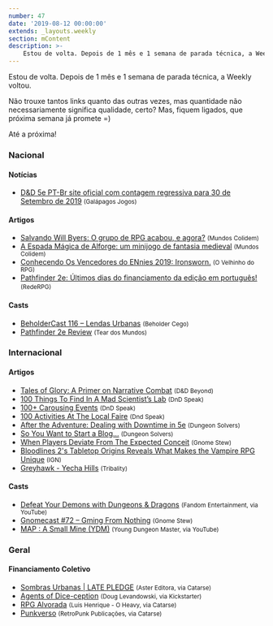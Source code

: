 ```yaml
---
number: 47
date: '2019-08-12 00:00:00'
extends: _layouts.weekly
section: mContent
description: >-
    Estou de volta. Depois de 1 mês e 1 semana de parada técnica, a Weekly voltou. Não trouxe tantos links quanto das outras vezes, mas quantidade não necessariamente significa qualidade, certo? Mas, fiquem ligados, que próxima semana já promete =)
---
```


Estou de volta. Depois de 1 mês e 1 semana de parada técnica, a Weekly voltou.

Não trouxe tantos links quanto das outras vezes, mas quantidade não necessariamente significa qualidade, certo? Mas, fiquem ligados, que próxima semana já promete =)

Até a próxima!

### Nacional

#### Notícias

- [D&amp;D 5e PT-Br site oficial com contagem regressiva para 30 de Setembro de 2019] <small>(Galápagos Jogos)</small>

#### Artigos

- [Salvando Will Byers: O grupo de RPG acabou, e agora?] <small>(Mundos Colidem)</small>
- [A Espada Mágica de Alforge: um minijogo de fantasia medieval] <small>(Mundos Colidem)</small>
- [Conhecendo Os Vencedores do ENnies 2019: Ironsworn.] <small>(O Velhinho do RPG)</small>
- [Pathfinder 2e: Últimos dias do financiamento da edição em português!] <small>(RedeRPG)</small>

#### Casts

- [BeholderCast 116 – Lendas Urbanas] <small>(Beholder Cego)</small>
- [Pathfinder 2e Review] <small>(Tear dos Mundos)</small>

### Internacional

#### Artigos

- [Tales of Glory: A Primer on Narrative Combat] <small>(D&amp;D Beyond)</small>
- [100 Things To Find In A Mad Scientist’s Lab] <small>(DnD Speak)</small>
- [100+ Carousing Events] <small>(DnD Speak)</small>
- [100 Activities At The Local Faire] <small>(Dnd Speak)</small>
- [After the Adventure: Dealing with Downtime in 5e] <small>(Dungeon Solvers)</small>
- [So You Want to Start a Blog…] <small>(Dungeon Solvers)</small>
- [When Players Deviate From The Expected Conceit] <small>(Gnome Stew)</small>
- [Bloodlines 2&#039;s Tabletop Origins Reveals What Makes the Vampire RPG Unique] <small>(IGN)</small>
- [Greyhawk - Yecha Hills] <small>(Tribality)</small>

#### Casts

- [Defeat Your Demons with Dungeons &amp; Dragons] <small>(Fandom Entertainment, via YouTube)</small>
- [Gnomecast #72 – Gming From Nothing] <small>(Gnome Stew)</small>
- [MAP : A Small Mine (YDM)] <small>(Young Dungeon Master, via YouTube)</small>

### Geral

#### Financiamento Coletivo

- [Sombras Urbanas | LATE PLEDGE] <small>(Aster Editora, via Catarse)</small>
- [Agents of Dice-ception] <small>(Doug Levandowski, via Kickstarter)</small>
- [RPG Alvorada] <small>(Luis Henrique - O Heavy, via Catarse)</small>
- [Punkverso] <small>(RetroPunk Publicações, via Catarse)</small>


[After the Adventure: Dealing with Downtime in 5e]: https://www.dungeonsolvers.com/2019/08/06/after-the-adventure-dealing-with-downtime-in-5e/
[When Players Deviate From The Expected Conceit]: https://gnomestew.com/when-players-deviate-from-the-expected-conceit/
[Greyhawk - Yecha Hills]: https://www.tribality.com/2019/08/07/greyhawk-yecha-hills/
[100 Activities At The Local Faire]: http://dndspeak.com/2019/08/100-activities-at-the-local-faire/
[Gnomecast #72 – Gming From Nothing]: https://gnomestew.com/gnomecast-72-gming-from-nothing/
[100+ Carousing Events]: http://dndspeak.com/2019/08/100-carousing-events/
[So You Want to Start a Blog…]: https://www.dungeonsolvers.com/2019/08/09/so-you-want-to-start-a-blog/
[100 Things To Find In A Mad Scientist’s Lab]: http://dndspeak.com/2019/08/100-things-to-find-in-a-mad-scientists-lab/
[Salvando Will Byers: O grupo de RPG acabou, e agora?]: https://www.mundoscolidem.com.br/salvando-will-bayers/
[Bloodlines 2&#039;s Tabletop Origins Reveals What Makes the Vampire RPG Unique]: https://www.ign.com/articles/2019/08/09/bloodlines-2-vampire-masquerade-tabletop-rules
[Punkverso]: https://www.catarse.me/punkverso
[MAP : A Small Mine (YDM)]: https://www.youtube.com/watch?v=nRxy3rUYrXU
[Agents of Dice-ception]: https://www.kickstarter.com/projects/1610277086/agents-of-dice-ception
[Tales of Glory: A Primer on Narrative Combat]: https://www.dndbeyond.com/posts/522-tales-of-glory-a-primer-on-narrative-combat
[Sombras Urbanas | LATE PLEDGE]: https://www.catarse.me/sombrasurbanas_pre
[BeholderCast 116 – Lendas Urbanas]: http://podcast.beholdercego.com/beholdercast-116-lendas-urbanas/
[RPG Alvorada]: https://www.catarse.me/AlvoradaRPG
[A Espada Mágica de Alforge: um minijogo de fantasia medieval]: https://www.mundoscolidem.com.br/alforge/
[D&amp;D 5e PT-Br site oficial com contagem regressiva para 30 de Setembro de 2019]: https://asmodee.galapagosjogos.com.br/dnd-teaser
[Defeat Your Demons with Dungeons &amp; Dragons]: https://www.youtube.com/watch?v=9gUcx45ryT0
[Pathfinder 2e Review]: https://www.youtube.com/playlist?list=PLEIa87gfJJg0X_Q5Q-IWJjMdN4HtdXoth
[Pathfinder 2e: Últimos dias do financiamento da edição em português!]: https://www.rederpg.com.br/2019/08/11/pathfinder-2e-ultimos-dias-do-financiamento-da-edicao-em-portugues/
[Conhecendo Os Vencedores do ENnies 2019: Ironsworn.]: https://ovelhinhodorpg.wordpress.com/2019/08/11/conhecendo-os-vencedores-do-ennies-2019-ironsworn/
